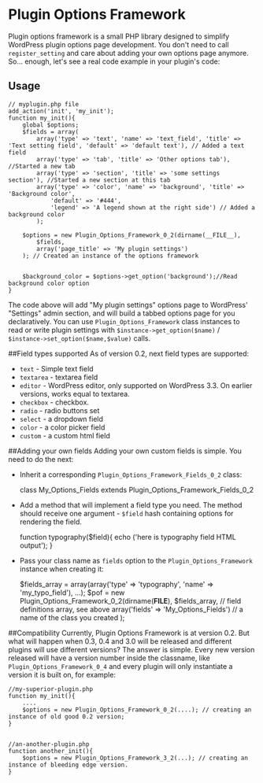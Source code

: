 # Plugin Options Framework

Plugin options framework is a small PHP library designed to simplify WordPress plugin options page
development. You don't need to call `register_setting` and care about adding your own options page 
anymore. So... enough, let's see a real code example in your plugin's code:

## Usage

	// myplugin.php file
	add_action('init', 'my_init');
	function my_init(){
		global $options;
		$fields = array(
			array('type' => 'text', 'name' => 'text_field', 'title' => 'Text setting field', 'default' => 'default text'), // Added a text field
			array('type' => 'tab', 'title' => 'Other options tab'), //Started a new tab
			array('type' => 'section', 'title' => 'some settings section'), //Started a new section at this tab
			array('type' => 'color', 'name' => 'background', 'title' => 'Background color', 
				'default' => '#444',
				'legend' => 'A legend shown at the right side') // Added a background color
			);
			
		$options = new Plugin_Options_Framework_0_2(dirname(__FILE__), 
			$fields, 
			array('page_title' => 'My plugin settings')
		); // Created an instance of the options framework
		
		
		$background_color = $options->get_option('background');//Read background color option
	}
	
The code above will add "My plugin settings" options page to WordPress' "Settings" admin section, and
will build a tabbed options page for you declaratively. You can use `Plugin_Options_Framework` class
instances to read or write plugin settings with `$instance->get_option($name)` / `$instance->set_option($name,$value)`
calls.

##Field types supported
As of version 0.2, next field types are supported:
	
- `text` - Simple text field
- `textarea` - textarea field
- `editor` - WordPress editor, only supported on WordPress 3.3. On earlier versions, works equal
  to textarea.
- `checkbox` - checkbox.
- `radio` - radio buttons set
- `select` - a dropdown field
- `color` - a color picker field
- `custom` - a custom html field

##Adding your own fields
Adding your own custom fields is simple. You need to do the next:

- Inherit a corresponding `Plugin_Options_Framework_Fields_0_2` class:
	
	class My_Options_Fields extends Plugin_Options_Framework_Fields_0_2
	
- Add a method that will implement a field type you need. The method should receive one argument -
	`$field` hash containing options for rendering the field.

	function typography($field){
		echo ('here is typography field HTML output');
	}

- Pass your class name as `fields` option to the `Plugin_Options_Framework` instance when creating it:
	
	$fields_array = array(array('type' => 'typography', 'name' => 'my_typo_field'), ...);
	$pof = new Plugin_Options_Framework_0_2(dirname(__FILE__),
		$fields_array, // field definitions array, see above
		array('fields' => 'My_Options_Fields') // a name of the class you created
	);
	

##Compatibility
Currently, Plugin Options Framework is at version 0.2. But what will happen when 0.3, 0.4 and 3.0
will be released and different plugins will use different versions? The answer is simple. Every new
version released will have a version number inside the classname, like `Plugin_Options_Framework_0_4`
and every plugin will only instantiate a version it is built on, for example:

	//my-superior-plugin.php
	function my_init(){
		....
		$options = new Plugin_Options_Framework_0_2(....); // creating an instance of old good 0.2 version;
	}
	
	
	//an-another-plugin.php
	function another_init(){
		$options = new Plugin_Options_Framework_3_2(...); // creating an instance of bleeding edge version.
	}


